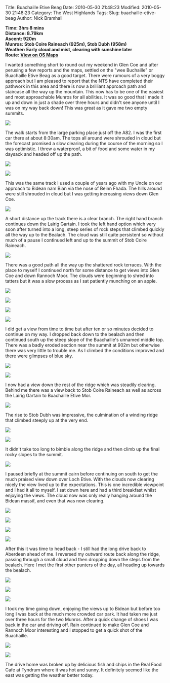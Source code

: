Title: Buachaille Etive Beag
Date: 2010-05-30 21:48:23
Modified: 2010-05-30 21:48:23
Category: The West Highlands
Tags: 
Slug: buachaille-etive-beag
Author: Nick Bramhall

**Time: 3hrs 8 mins  
Distance: 8.79km  
Ascent: 920m  
Munros: Stob Coire Raineach (925m), Stob Dubh (958m)  
Weather: Early cloud and mist, clearing with sunshine later  
Route: [View on OS Maps](https://www.invertedworld.co.uk/hillwalking/trip/138)**

I wanted something short to round out my weekend in Glen Coe and after perusing a few reports and the maps, settled on the "wee Buchaille" or Buachaille Etive Beag as a good target. There were rumours of a very boggy approach but I am pleased to report that the NTS have completed their pathwork in this area and there is now a brilliant approach path and staircase all the way up the mountain. This now has to be one of the easiest and most approachable Munros for all abilities. It was so good that I made it up and down in just a shade over three hours and didn't see anyone until I was on my way back down! This was great as it gave me two empty summits.

[![](http://farm2.static.flickr.com/1296/4673667979_59b5eaf26b_b.jpg)](http://www.flickr.com/photos/53725815@N00/4673667979)

The walk starts from the large parking place just off the A82. I was the first car there at about 8:30am. The tops all around were shrouded in cloud but the forecast promised a slow clearing during the course of the morning so I was optimistic. I threw a waterproof, a bit of food and some water in my daysack and headed off up the path. 

[![](http://farm5.static.flickr.com/4002/4673673157_911edfa89f_b.jpg)](http://www.flickr.com/photos/53725815@N00/4673673157)

[![](http://farm5.static.flickr.com/4028/4673678277_394ed22fa3_b.jpg)](http://www.flickr.com/photos/53725815@N00/4673678277)

This was the same track I used a couple of years ago with my Uncle on our approach to Bidean nam Bian via the nose of Beinn Fhada. The hills around were still shrouded in cloud but I was getting increasing views down Glen Coe.

[![](http://farm5.static.flickr.com/4048/4673698519_9a9ecb3a7d_b.jpg)](http://www.flickr.com/photos/53725815@N00/4673698519)

A short distance up the track there is a clear branch. The right hand branch continues down the Lairig Gartain. I took the left hand option which very soon after turned into a long, steep series of rock steps that climbed quickly all the way up to the Bealach. The cloud was still quite persistent so without much of a pause I continued left and up to the summit of Stob Coire Raineach. 

[![](http://farm5.static.flickr.com/4037/4673707281_154f6aa20b_b.jpg)](http://www.flickr.com/photos/53725815@N00/4673707281)

There was a good path all the way up the shattered rock terraces. With the place to myself I continued north for some distance to get views into Glen Coe and down Rannoch Moor. The clouds were beginning to shred into tatters but it was a slow process as I sat patiently munching on an apple.

[![](http://farm5.static.flickr.com/4067/4674334478_2db4fb7352_b.jpg)](http://www.flickr.com/photos/53725815@N00/4674334478)

[![](http://farm2.static.flickr.com/1266/4673716467_0aefff8920_b.jpg)](http://www.flickr.com/photos/53725815@N00/4673716467)

[![](http://farm5.static.flickr.com/4063/4673737997_701129f5bd_b.jpg)](http://www.flickr.com/photos/53725815@N00/4673737997)

[![](http://farm2.static.flickr.com/1287/4673747727_7141e401a1_b.jpg)](http://www.flickr.com/photos/53725815@N00/4673747727)

I did get a view from time to time but after ten or so minutes decided to continue on my way. I dropped back down to the bealach and then continued south up the steep slope of the Buachaille's unnamed middle top. There was a badly eroded section near the summit at 902m but otherwise there was very little to trouble me. As I climbed the conditions improved and there were glimpses of blue sky.

[![](http://farm2.static.flickr.com/1279/4674392190_c1fe551726_b.jpg)](http://www.flickr.com/photos/53725815@N00/4674392190)

[![](http://farm5.static.flickr.com/4004/4673786083_0b5a97b3dc_b.jpg)](http://www.flickr.com/photos/53725815@N00/4673786083)

I now had a view down the rest of the ridge which was steadily clearing. Behind me there was a view back to Stob Coire Raineach as well as across the Lairig Gartain to Buachaille Etive Mor.

[![](http://farm5.static.flickr.com/4056/4674412932_aa08af66a5_b.jpg)](http://www.flickr.com/photos/53725815@N00/4674412932)

The rise to Stob Dubh was impressive, the culmination of a winding ridge that climbed steeply up at the very end.

[![](http://farm5.static.flickr.com/4017/4673795419_623c9df335_b.jpg)](http://www.flickr.com/photos/53725815@N00/4673795419)

[![](http://farm5.static.flickr.com/4036/4673804229_8aae82e587_b.jpg)](http://www.flickr.com/photos/53725815@N00/4673804229)

It didn't take too long to bimble along the ridge and then climb up the final rocky slopes to the summit.

[![](http://farm5.static.flickr.com/4071/4674450832_2e4f945b80_b.jpg)](http://www.flickr.com/photos/53725815@N00/4674450832)

I paused briefly at the summit cairn before continuing on south to get the much praised view down over Loch Etive. With the clouds now clearing nicely the view lived up to the expectations. This is one incredible viewpoint and I had it all to myself. I sat down here and had a third breakfast whilst enjoying the views. The cloud now was only really hanging around the Bidean massif, and even that was now clearing.

[![](http://farm5.static.flickr.com/4024/4674478682_fbb07bfea5_b.jpg)](http://www.flickr.com/photos/53725815@N00/4674478682)

[![](http://farm5.static.flickr.com/4005/4673866049_283f5d9a48_b.jpg)](http://www.flickr.com/photos/53725815@N00/4673866049)

[![](http://farm5.static.flickr.com/4058/4675873896_d35467028a_b.jpg)](http://www.flickr.com/photos/53725815@N00/4675873896)

[![](http://farm5.static.flickr.com/4024/4673849873_d277d407ff_b.jpg)](http://www.flickr.com/photos/53725815@N00/4673849873)

After this it was time to head back - I still had the long drive back to Aberdeen ahead of me. I reversed my outward route back along the ridge, passing through a small cloud and then dropping down the steps from the bealach. Here I met the first other punters of the day, all heading up towards the bealach.

[![](http://farm5.static.flickr.com/4037/4673838167_1ae9a1769f_b.jpg)](http://www.flickr.com/photos/53725815@N00/4673838167)

[![](http://farm2.static.flickr.com/1284/4674510052_6efedeb14d_b.jpg)](http://www.flickr.com/photos/53725815@N00/4674510052)

[![](http://farm2.static.flickr.com/1291/4673902631_4fd9027099_b.jpg)](http://www.flickr.com/photos/53725815@N00/4673902631)

I took my time going down, enjoying the views up to Bidean but before too long I was back at the much more crowded car park. It had taken me just over three hours for the two Munros. After a quick change of shoes I was back in the car and driving off. Rain continued to make Glen Coe and Rannoch Moor interesting and I stopped to get a quick shot of the Buachaille.

[![](http://farm5.static.flickr.com/4039/4675813436_e4fed7037d_b.jpg)](http://www.flickr.com/photos/53725815@N00/4675813436)

[![](http://farm5.static.flickr.com/4027/4674451401_815645e705_b.jpg)](http://www.flickr.com/photos/53725815@N00/4674451401)

The drive home was broken up by delicious fish and chips in the Real Food Cafe at Tyndrum where it was hot and sunny. It definitely seemed like the east was getting the weather better today.

